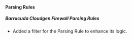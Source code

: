 
#### Parsing Rules

##### Barracuda Cloudgen Firewall Parsing Rules

- Added a filter for the Parsing Rule to enhance its logic.

